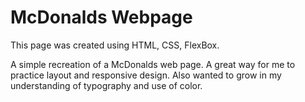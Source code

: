# McDonalds Webpage

This page was created using HTML, CSS, FlexBox.

A simple recreation of a McDonalds web page. A great way for
me to practice layout and responsive design. Also wanted to grow in
my understanding of typography and use of color. 
